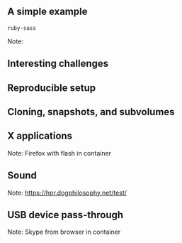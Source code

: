 ## A simple example

`ruby-sass`

Note:


## Interesting challenges


## Reproducible setup


## Cloning, snapshots, and subvolumes


## X applications

Note: Firefox with flash in container


## Sound

Note: https://hpr.dogphilosophy.net/test/


## USB device pass-through

Note: Skype from browser in container
